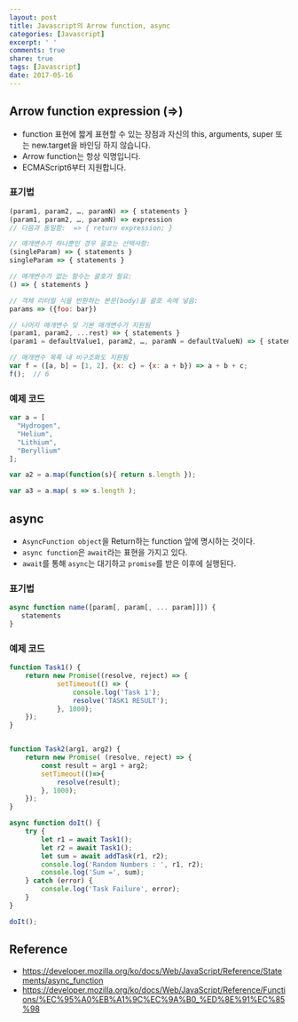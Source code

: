 ```yaml
---
layout: post
title: Javascript의 Arrow function, async
categories: [Javascript]
excerpt: ' '
comments: true
share: true
tags: [Javascript]
date: 2017-05-16
---
```


## Arrow function expression (=>)
- function 표현에 짧게 표현할 수 있는 장점과 자신의 this, arguments, super 또는 new.target을 바인딩 하지 않습니다.
- Arrow function는 항상 익명입니다.
- ECMAScript6부터 지원합니다.

### 표기법

``` javascript
(param1, param2, …, paramN) => { statements }
(param1, param2, …, paramN) => expression
// 다음과 동일함:  => { return expression; }

// 매개변수가 하나뿐인 경우 괄호는 선택사항:
(singleParam) => { statements }
singleParam => { statements }

// 매개변수가 없는 함수는 괄호가 필요:
() => { statements }

// 객체 리터럴 식을 반환하는 본문(body)을 괄호 속에 넣음:
params => ({foo: bar})

// 나머지 매개변수 및 기본 매개변수가 지원됨
(param1, param2, ...rest) => { statements }
(param1 = defaultValue1, param2, …, paramN = defaultValueN) => { statements }

// 매개변수 목록 내 비구조화도 지원됨
var f = ([a, b] = [1, 2], {x: c} = {x: a + b}) => a + b + c;
f();  // 6
```

### 예제 코드

``` javascript
var a = [
  "Hydrogen",
  "Helium",
  "Lithium",
  "Beryl­lium"
];

var a2 = a.map(function(s){ return s.length });

var a3 = a.map( s => s.length );
```

## async
- `AsyncFunction object`을 Return하는 function 앞에 명시하는 것이다.
- `async function`은 `await`라는 표현을 가지고 있다.
- `await`를 통해 `async`는 대기하고 `promise`를 받은 이후에 실행된다.

### 표기법

``` javascript
async function name([param[, param[, ... param]]]) {
   statements
}
```

### 예제 코드

``` javascript
function Task1() {
    return new Promise((resolve, reject) => {
            setTimeout(() => {
                console.log('Task 1');
                resolve('TASK1 RESULT');
            }, 1000);
    });
}


function Task2(arg1, arg2) {
    return new Promise( (resolve, reject) => {
        const result = arg1 + arg2;
        setTimeout(()=>{
            resolve(result);
        }, 1000);
    });
}

async function doIt() {
    try {
        let r1 = await Task1();
        let r2 = await Task1();
        let sum = await addTask(r1, r2);
        console.log('Random Numbers : ', r1, r2);
        console.log('Sum =', sum);
    } catch (error) {
        console.log('Task Failure', error);
    }
}

doIt();
```


## Reference
- <https://developer.mozilla.org/ko/docs/Web/JavaScript/Reference/Statements/async_function>
- <https://developer.mozilla.org/ko/docs/Web/JavaScript/Reference/Functions/%EC%95%A0%EB%A1%9C%EC%9A%B0_%ED%8E%91%EC%85%98>

